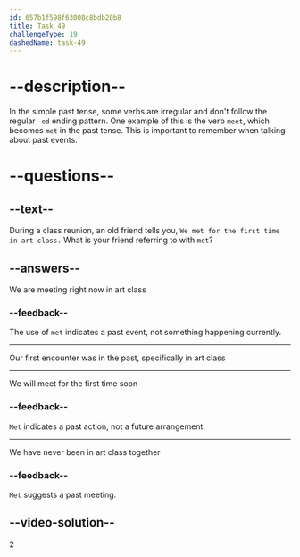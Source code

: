 ```yaml
---
id: 657b1f598f63008c8bdb20b8
title: Task 49
challengeType: 19
dashedName: task-49
---
```


# --description--

In the simple past tense, some verbs are irregular and don't follow the regular `-ed` ending pattern. One example of this is the verb `meet`, which becomes `met` in the past tense. This is important to remember when talking about past events.

# --questions--

## --text--

During a class reunion, an old friend tells you, `We met for the first time in art class.` What is your friend referring to with `met`?

## --answers--

We are meeting right now in art class

### --feedback--

The use of `met` indicates a past event, not something happening currently.

---

Our first encounter was in the past, specifically in art class

---

We will meet for the first time soon

### --feedback--

`Met` indicates a past action, not a future arrangement.

---

We have never been in art class together

### --feedback--

`Met` suggests a past meeting.

## --video-solution--

2
